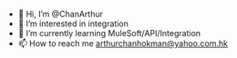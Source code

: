 - 👋 Hi, I’m @ChanArthur
- 👀 I’m interested in integration
- 🌱 I’m currently learning MuleSoft/API/Integration
- 📫 How to reach me arthurchanhokman@yahoo.com.hk

<!---
ChanArthur/ChanArthur is a ✨ special ✨ repository because its `README.md` (this file) appears on your GitHub profile.
You can click the Preview link to take a look at your changes.
--->
